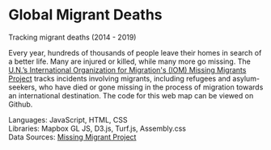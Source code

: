 # Global Migrant Deaths

Tracking migrant deaths (2014 - 2019)

Every year, hundreds of thousands of people leave their homes in search of a better life. Many are injured or killed, while many more go missing. The [U.N.’s International Organization for Migration's (IOM) Missing Migrants Project](https://missingmigrants.iom.int/) tracks incidents involving migrants, including refugees and asylum-seekers, who have died or gone missing in the process of migration towards an international destination. The code for this web map can be viewed on Github.

Languages: JavaScript, HTML, CSS\
Libraries: Mapbox GL JS, D3.js, Turf.js, Assembly.css\
Data Sources: [Missing Migrant Project](https://missingmigrants.iom.int/downloads)
